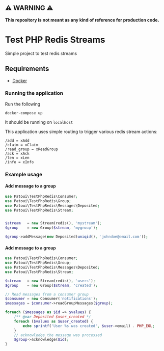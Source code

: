## ⚠️ WARNING ⚠️

**This repository is not meant as any kind of reference for production code.**

# Test PHP Redis Streams

Simple project to test redis streams

## Requirements

- [Docker](https://docs.docker.com/engine/install/)

### Running the application

Run the following

```
docker-compose up
```

It should be running on `localhost`

This application uses simple routing to trigger various redis stream actions:

```
/add = xAdd
/claim = xClaim
/read_group = xReadGroup
/ack = xAck
/len = xLen
/info = xInfo
```

### Example usage

#### Add message to a group

```php
use Patoui\TestPhpRedis\Consumer;
use Patoui\TestPhpRedis\Group;
use Patoui\TestPhpRedis\Messages\Deposited;
use Patoui\TestPhpRedis\Stream;


$stream   = new Stream(redis(), 'mystream');
$group    = new Group($stream, 'mygroup');

$group->addMessage(new Deposited(uniqid(), 'johndoe@email.com'));
```

#### Add message to a group

```php
use Patoui\TestPhpRedis\Consumer;
use Patoui\TestPhpRedis\Group;
use Patoui\TestPhpRedis\Messages\Deposited;
use Patoui\TestPhpRedis\Stream;

$stream   = new Stream(redis(), 'users');
$group    = new Group($stream, 'created');

// Read messages from a consumer group
$consumer = new Consumer('notifications');
$messages = $consumer->readGroupMessages($group);

foreach ($messages as $id => $values) {
    /** @var Deposited $user_created */
    foreach ($values as $user_created) {
        echo sprintf('User %s was created', $user->email) . PHP_EOL;
    }
    // acknowledge the message was processed
    $group->acknowledge($id);
}
```